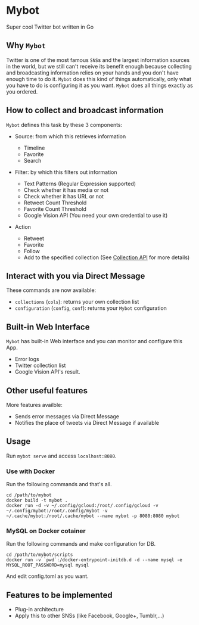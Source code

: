 # Mybot

Super cool Twitter bot written in Go

## Why `Mybot`

Twitter is one of the most famous `SNS`s and the largest information sources in
the world, but we still can't receive its benefit enough because collecting and
broadcasting information relies on your hands and you don't have enough time to
do it.
`Mybot` does this kind of things automatically, only what you have to do is
configuring it as you want.
`Mybot` does all things exactly as you ordered.

## How to collect and broadcast information

`Mybot` defines this task by these 3 components:

+ Source: from which this retrieves information

    + Timeline
    + Favorite
    + Search

+ Filter: by which this filters out information

    + Text Patterns (Regular Expression supported)
    + Check whether it has media or not
    + Check whether it has URL or not
    + Retweet Count Threshold
    + Favorite Count Threshold
    + Google Vision API (You need your own credential to use it)

+ Action

    + Retweet
    + Favorite
    + Follow
    + Add to the specified collection (See [Collection API](https://dev.twitter.com/rest/collections) for more details)

## Interact with you via Direct Message

These commands are now available:

+ `collections` (`cols`): returns your own collection list
+ `configuration` (`config`, `conf`): returns your `Mybot` configuration

## Built-in Web Interface

`Mybot` has built-in Web interface and you can monitor and configure this App.

+ Error logs
+ Twitter collection list
+ Google Vision API's result.

## Other useful features

More features availble:

+ Sends error messages via Direct Message
+ Notifies the place of tweets via Direct Message if available

## Usage

Run `mybot serve` and access `localhost:8080`.

### Use with Docker

Run the following commands and that's all.

```
cd /path/to/mybot
docker build -t mybot .
docker run -d -v ~/.config/gcloud:/root/.config/gcloud -v ~/.config/mybot:/root/.config/mybot -v ~/.cache/mybot:/root/.cache/mybot --name mybot -p 8080:8080 mybot
```

### MySQL on Docker cotainer

Run the following commands and make configuration for DB.

```
cd /path/to/mybot/scripts
docker run -v `pwd`:/docker-entrypoint-initdb.d -d --name mysql -e MYSQL_ROOT_PASSWORD=mysql mysql
```

And edit config.toml as you want.

## Features to be implemented

+ Plug-in architecture
+ Apply this to other SNSs (like Facebook, Google+, Tumblr,...)
